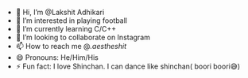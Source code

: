 - 👋 Hi, I’m @Lakshit Adhikari
- 👀 I’m interested in playing football
- 🌱 I’m currently learning C/C++
- 💞️ I’m looking to collaborate on Instagram
- 📫 How to reach me @_.aestheshit_
- 😄 Pronouns: He/Him/His
- ⚡ Fun fact:  I love Shinchan. I can dance like shinchan( boori boori😅)

<!---
adhikarilakshit/Lakshit Adhikari is a ✨ special ✨ repository because its `README.md` (this file) appears on your GitHub profile.
--->

